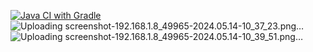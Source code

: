 [![Java CI with Gradle](https://github.com/EvaGribova/Patterns-Task-1/actions/workflows/gradle.yml/badge.svg)](https://github.com/EvaGribova/Patterns-Task-1/actions/workflows/gradle.yml)
![Uploading screenshot-192.168.1.8_49965-2024.05.14-10_37_23.png…]()
![Uploading screenshot-192.168.1.8_49965-2024.05.14-10_39_51.png…]()
